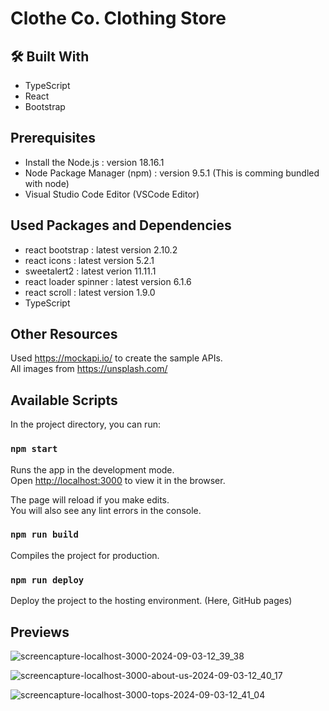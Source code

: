 # Clothe Co. Clothing Store

## 🛠️ Built With

- TypeScript
- React
- Bootstrap
  
## Prerequisites

- Install the Node.js : version 18.16.1
- Node Package Manager (npm) : version 9.5.1 (This is comming bundled with node)
- Visual Studio Code Editor (VSCode Editor)

## Used Packages and Dependencies

- react bootstrap : latest version 2.10.2
- react icons : latest version 5.2.1
- sweetalert2 : latest verion 11.11.1
- react loader spinner : latest version 6.1.6
- react scroll : latest version 1.9.0
- TypeScript

## Other Resources

Used https://mockapi.io/ to create the sample APIs.\
All images from https://unsplash.com/

## Available Scripts

In the project directory, you can run:

### `npm start`

Runs the app in the development mode.\
Open [http://localhost:3000](http://localhost:3000) to view it in the browser.

The page will reload if you make edits.\
You will also see any lint errors in the console.

### `npm run build`

Compiles the project for production.

### `npm run deploy`

Deploy the project to the hosting environment. (Here, GitHub pages)

## Previews

![screencapture-localhost-3000-2024-09-03-12_39_38](https://github.com/user-attachments/assets/03f0305d-f8bd-40c3-8c47-47adb5a1316a)

![screencapture-localhost-3000-about-us-2024-09-03-12_40_17](https://github.com/user-attachments/assets/0db489fc-8a9e-4d24-9917-137160f4a056)

![screencapture-localhost-3000-tops-2024-09-03-12_41_04](https://github.com/user-attachments/assets/5e77817c-89a0-46b0-8bdb-eafdcffcbf54)

